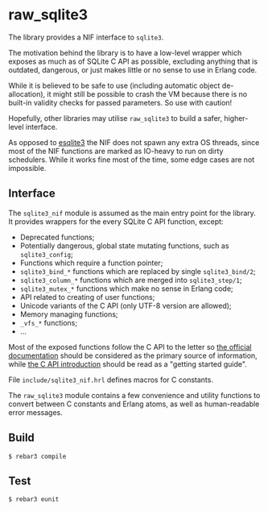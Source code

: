 raw_sqlite3
=====

The library provides a NIF interface to `sqlite3`.

The motivation behind the library is to have a low-level wrapper which exposes
as much as of SQLite C API as possible, excluding anything that is outdated,
dangerous, or just makes little or no sense to use in Erlang code.

While it is believed to be safe to use (including automatic object
de-allocation), it might still be possible to crash the VM because there is no
built-in validity checks for passed parameters. So use with caution!

Hopefully, other libraries may utilise `raw_sqlite3` to build a safer,
higher-level interface.

As opposed to [esqlite3](https://github.com/mmzeeman/esqlite) the NIF does not
spawn any extra OS threads, since most of the NIF functions are marked as
IO-heavy to run on dirty schedulers. While it works fine most of the time, some
edge cases are not impossible.

Interface
----

The `sqlite3_nif` module is assumed as the main entry point for the library. It provides
wrappers for the every SQLite C API function, except:

 * Deprecated functions;
 * Potentially dangerous, global state mutating functions, such as `sqlite3_config`;
 * Functions which require a function pointer;
 * `sqlite3_bind_*` functions which are replaced by single `sqlite3_bind/2`;
 * `sqlite3_column_*` functions which are merged into `sqlite3_step/1`;
 * `sqlite3_mutex_*` functions which make no sense in Erlang code;
 * API related to creating of user functions;
 * Unicode variants of the C API (only UTF-8 version are allowed);
 * Memory managing functions;
 * `_vfs_*` functions;
 * ...


Most of the exposed functions follow the C API to the letter so [the official
documentation](https://sqlite.org/c3ref/funclist.html) should be considered as
the primary source of information, while [the C API
introduction](https://sqlite.org/cintro.html) should be read as a "getting
started guide".

File `include/sqlite3_nif.hrl` defines macros for C constants.

The `raw_sqlite3` module contains a few convenience and utility functions to
convert between C constants and Erlang atoms, as well as human-readable error
messages.


Build
-----

    $ rebar3 compile

Test
----

    $ rebar3 eunit
